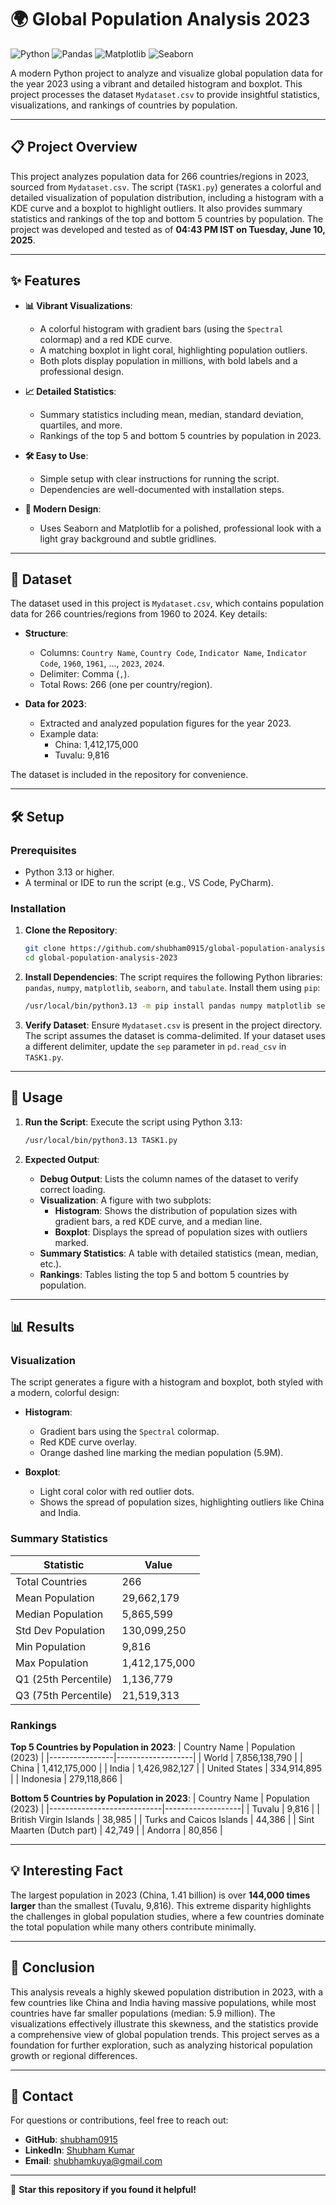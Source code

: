# 🌍 Global Population Analysis 2023

![Python](https://img.shields.io/badge/Python-3.13-blue?logo=python) ![Pandas](https://img.shields.io/badge/Pandas-2.2.2-orange?logo=python) ![Matplotlib](https://img.shields.io/badge/Matplotlib-3.9.0-green?logo=python) ![Seaborn](https://img.shields.io/badge/Seaborn-0.13.2-purple?logo=python)

A modern Python project to analyze and visualize global population data for the year 2023 using a vibrant and detailed histogram and boxplot. This project processes the dataset `Mydataset.csv` to provide insightful statistics, visualizations, and rankings of countries by population.

---

## 📋 Project Overview

This project analyzes population data for 266 countries/regions in 2023, sourced from `Mydataset.csv`. The script (`TASK1.py`) generates a colorful and detailed visualization of population distribution, including a histogram with a KDE curve and a boxplot to highlight outliers. It also provides summary statistics and rankings of the top and bottom 5 countries by population. The project was developed and tested as of **04:43 PM IST on Tuesday, June 10, 2025**.

---

## ✨ Features

- **📊 Vibrant Visualizations**:
  - A colorful histogram with gradient bars (using the `Spectral` colormap) and a red KDE curve.
  - A matching boxplot in light coral, highlighting population outliers.
  - Both plots display population in millions, with bold labels and a professional design.

- **📈 Detailed Statistics**:
  - Summary statistics including mean, median, standard deviation, quartiles, and more.
  - Rankings of the top 5 and bottom 5 countries by population in 2023.

- **🛠️ Easy to Use**:
  - Simple setup with clear instructions for running the script.
  - Dependencies are well-documented with installation steps.

- **🎨 Modern Design**:
  - Uses Seaborn and Matplotlib for a polished, professional look with a light gray background and subtle gridlines.

---

## 📂 Dataset

The dataset used in this project is `Mydataset.csv`, which contains population data for 266 countries/regions from 1960 to 2024. Key details:

- **Structure**:
  - Columns: `Country Name`, `Country Code`, `Indicator Name`, `Indicator Code`, `1960`, `1961`, ..., `2023`, `2024`.
  - Delimiter: Comma (`,`).
  - Total Rows: 266 (one per country/region).

- **Data for 2023**:
  - Extracted and analyzed population figures for the year 2023.
  - Example data:
    - China: 1,412,175,000
    - Tuvalu: 9,816

The dataset is included in the repository for convenience.

---

## 🛠️ Setup

### Prerequisites
- Python 3.13 or higher.
- A terminal or IDE to run the script (e.g., VS Code, PyCharm).

### Installation
1. **Clone the Repository**:
   ```bash
   git clone https://github.com/shubham0915/global-population-analysis-2023.git
   cd global-population-analysis-2023
   ```

2. **Install Dependencies**:
   The script requires the following Python libraries: `pandas`, `numpy`, `matplotlib`, `seaborn`, and `tabulate`. Install them using `pip`:
   ```bash
   /usr/local/bin/python3.13 -m pip install pandas numpy matplotlib seaborn tabulate
   ```

3. **Verify Dataset**:
   Ensure `Mydataset.csv` is present in the project directory. The script assumes the dataset is comma-delimited. If your dataset uses a different delimiter, update the `sep` parameter in `pd.read_csv` in `TASK1.py`.

---

## 🚀 Usage

1. **Run the Script**:
   Execute the script using Python 3.13:
   ```bash
   /usr/local/bin/python3.13 TASK1.py
   ```

2. **Expected Output**:
   - **Debug Output**: Lists the column names of the dataset to verify correct loading.
   - **Visualization**: A figure with two subplots:
     - **Histogram**: Shows the distribution of population sizes with gradient bars, a red KDE curve, and a median line.
     - **Boxplot**: Displays the spread of population sizes with outliers marked.
   - **Summary Statistics**: A table with detailed statistics (mean, median, etc.).
   - **Rankings**: Tables listing the top 5 and bottom 5 countries by population.

---

## 📊 Results

### Visualization
The script generates a figure with a histogram and boxplot, both styled with a modern, colorful design:

- **Histogram**:
  - Gradient bars using the `Spectral` colormap.
  - Red KDE curve overlay.
  - Orange dashed line marking the median population (5.9M).

- **Boxplot**:
  - Light coral color with red outlier dots.
  - Shows the spread of population sizes, highlighting outliers like China and India.

### Summary Statistics
| Statistic            | Value        |
|----------------------|--------------|
| Total Countries      | 266          |
| Mean Population      | 29,662,179   |
| Median Population    | 5,865,599    |
| Std Dev Population   | 130,099,250  |
| Min Population       | 9,816        |
| Max Population       | 1,412,175,000|
| Q1 (25th Percentile) | 1,136,779    |
| Q3 (75th Percentile) | 21,519,313   |

### Rankings
**Top 5 Countries by Population in 2023**:
| Country Name   | Population (2023) |
|----------------|-------------------|
| World          | 7,856,138,790     |
| China          | 1,412,175,000     |
| India          | 1,426,982,127     |
| United States  | 334,914,895       |
| Indonesia      | 279,118,866       |

**Bottom 5 Countries by Population in 2023**:
| Country Name               | Population (2023) |
|----------------------------|-------------------|
| Tuvalu                     | 9,816             |
| British Virgin Islands     | 38,985            |
| Turks and Caicos Islands   | 44,386            |
| Sint Maarten (Dutch part)  | 42,749            |
| Andorra                    | 80,856            |

---

## 💡 Interesting Fact

The largest population in 2023 (China, 1.41 billion) is over **144,000 times larger** than the smallest (Tuvalu, 9,816). This extreme disparity highlights the challenges in global population studies, where a few countries dominate the total population while many others contribute minimally.

---

## 📝 Conclusion

This analysis reveals a highly skewed population distribution in 2023, with a few countries like China and India having massive populations, while most countries have far smaller populations (median: 5.9 million). The visualizations effectively illustrate this skewness, and the statistics provide a comprehensive view of global population trends. This project serves as a foundation for further exploration, such as analyzing historical population growth or regional differences.

---

## 📧 Contact

For questions or contributions, feel free to reach out:
- **GitHub**: [shubham0915](https://github.com/shubham0915)
- **LinkedIn**: [Shubham Kumar](https://www.linkedin.com/in/shubham-kumar-46422128a/)
- **Email**: [shubhamkuya@gmail.com](mailto:shubhamkuya@gmail.com)

---

🌟 **Star this repository if you found it helpful!**
